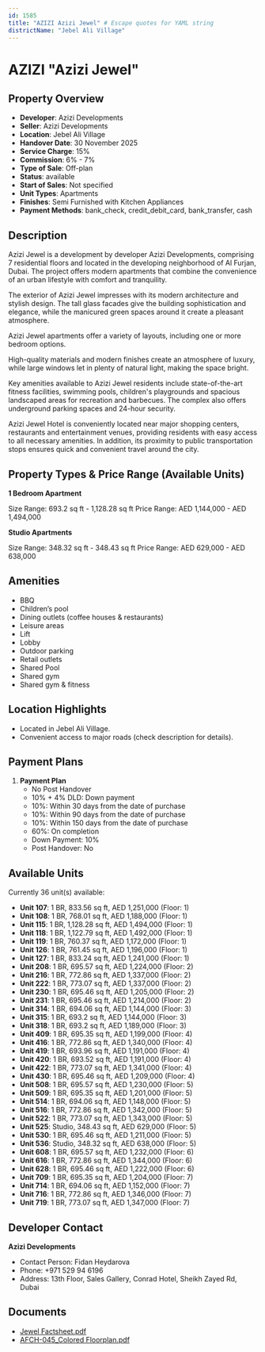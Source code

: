 ```yaml
---
id: 1585
title: "AZIZI Azizi Jewel" # Escape quotes for YAML string
districtName: "Jebel Ali Village"
---
```


# AZIZI "Azizi Jewel"

## Property Overview
- **Developer**: Azizi Developments
- **Seller**: Azizi Developments
- **Location**: Jebel Ali Village
- **Handover Date**: 30 November 2025
- **Service Charge**: 15%
- **Commission**: 6% - 7%
- **Type of Sale**: Off-plan
- **Status**: available
- **Start of Sales**: Not specified
- **Unit Types**: Apartments
- **Finishes**: Semi Furnished with Kitchen Appliances
- **Payment Methods**: bank_check, credit_debit_card, bank_transfer, cash

## Description
Azizi Jewel is a development by developer Azizi Developments, comprising 7 residential floors and located in the developing neighborhood of Al Furjan, Dubai. The project offers modern apartments that combine the convenience of an urban lifestyle with comfort and tranquility.

The exterior of Azizi Jewel impresses with its modern architecture and stylish design. The tall glass facades give the building sophistication and elegance, while the manicured green spaces around it create a pleasant atmosphere.

Azizi Jewel apartments offer a variety of layouts, including one or more bedroom options.

High-quality materials and modern finishes create an atmosphere of luxury, while large windows let in plenty of natural light, making the space bright.

Key amenities available to Azizi Jewel residents include state-of-the-art fitness facilities, swimming pools, children's playgrounds and spacious landscaped areas for recreation and barbecues. The complex also offers underground parking spaces and 24-hour security.

Azizi Jewel Hotel is conveniently located near major shopping centers, restaurants and entertainment venues, providing residents with easy access to all necessary amenities. In addition, its proximity to public transportation stops ensures quick and convenient travel around the city.

## Property Types & Price Range (Available Units)
**1 Bedroom Apartment**

Size Range: 693.2 sq ft - 1,128.28 sq ft
Price Range: AED 1,144,000 - AED 1,494,000

**Studio Apartments**

Size Range: 348.32 sq ft - 348.43 sq ft
Price Range: AED 629,000 - AED 638,000

## Amenities
- BBQ
- Children’s pool
- Dining outlets  (coffee houses & restaurants)
- Leisure areas
- Lift
- Lobby
- Outdoor parking
- Retail outlets
- Shared Pool
- Shared gym
- Shared gym & fitness

## Location Highlights
- Located in Jebel Ali Village.
- Convenient access to major roads (check description for details).

## Payment Plans
1. **Payment Plan**
   - No Post Handover
   - 10% + 4% DLD: Down payment
   - 10%: Within 30 days from the date of purchase
   - 10%: Within 90 days from the date of purchase
   - 10%: Within 150 days from the date of purchase
   - 60%: On completion
   - Down Payment: 10%
   - Post Handover: No

## Available Units
Currently 36 unit(s) available:
- **Unit 107**: 1 BR, 833.56 sq ft, AED 1,251,000 (Floor: 1)
- **Unit 108**: 1 BR, 768.01 sq ft, AED 1,188,000 (Floor: 1)
- **Unit 115**: 1 BR, 1,128.28 sq ft, AED 1,494,000 (Floor: 1)
- **Unit 118**: 1 BR, 1,122.79 sq ft, AED 1,492,000 (Floor: 1)
- **Unit 119**: 1 BR, 760.37 sq ft, AED 1,172,000 (Floor: 1)
- **Unit 126**: 1 BR, 761.45 sq ft, AED 1,196,000 (Floor: 1)
- **Unit 127**: 1 BR, 833.24 sq ft, AED 1,241,000 (Floor: 1)
- **Unit 208**: 1 BR, 695.57 sq ft, AED 1,224,000 (Floor: 2)
- **Unit 216**: 1 BR, 772.86 sq ft, AED 1,337,000 (Floor: 2)
- **Unit 222**: 1 BR, 773.07 sq ft, AED 1,337,000 (Floor: 2)
- **Unit 230**: 1 BR, 695.46 sq ft, AED 1,205,000 (Floor: 2)
- **Unit 231**: 1 BR, 695.46 sq ft, AED 1,214,000 (Floor: 2)
- **Unit 314**: 1 BR, 694.06 sq ft, AED 1,144,000 (Floor: 3)
- **Unit 315**: 1 BR, 693.2 sq ft, AED 1,144,000 (Floor: 3)
- **Unit 318**: 1 BR, 693.2 sq ft, AED 1,189,000 (Floor: 3)
- **Unit 409**: 1 BR, 695.35 sq ft, AED 1,199,000 (Floor: 4)
- **Unit 416**: 1 BR, 772.86 sq ft, AED 1,340,000 (Floor: 4)
- **Unit 419**: 1 BR, 693.96 sq ft, AED 1,191,000 (Floor: 4)
- **Unit 420**: 1 BR, 693.52 sq ft, AED 1,191,000 (Floor: 4)
- **Unit 422**: 1 BR, 773.07 sq ft, AED 1,341,000 (Floor: 4)
- **Unit 430**: 1 BR, 695.46 sq ft, AED 1,209,000 (Floor: 4)
- **Unit 508**: 1 BR, 695.57 sq ft, AED 1,230,000 (Floor: 5)
- **Unit 509**: 1 BR, 695.35 sq ft, AED 1,201,000 (Floor: 5)
- **Unit 514**: 1 BR, 694.06 sq ft, AED 1,148,000 (Floor: 5)
- **Unit 516**: 1 BR, 772.86 sq ft, AED 1,342,000 (Floor: 5)
- **Unit 522**: 1 BR, 773.07 sq ft, AED 1,343,000 (Floor: 5)
- **Unit 525**: Studio, 348.43 sq ft, AED 629,000 (Floor: 5)
- **Unit 530**: 1 BR, 695.46 sq ft, AED 1,211,000 (Floor: 5)
- **Unit 536**: Studio, 348.32 sq ft, AED 638,000 (Floor: 5)
- **Unit 608**: 1 BR, 695.57 sq ft, AED 1,232,000 (Floor: 6)
- **Unit 616**: 1 BR, 772.86 sq ft, AED 1,344,000 (Floor: 6)
- **Unit 628**: 1 BR, 695.46 sq ft, AED 1,222,000 (Floor: 6)
- **Unit 709**: 1 BR, 695.35 sq ft, AED 1,204,000 (Floor: 7)
- **Unit 714**: 1 BR, 694.06 sq ft, AED 1,152,000 (Floor: 7)
- **Unit 716**: 1 BR, 772.86 sq ft, AED 1,346,000 (Floor: 7)
- **Unit 719**: 1 BR, 773.07 sq ft, AED 1,347,000 (Floor: 7)

## Developer Contact
**Azizi Developments**
- Contact Person: Fidan Heydarova
- Phone: +971 529 94 6196
- Address: 13th Floor, Sales Gallery, Conrad Hotel, Sheikh Zayed Rd, Dubai

## Documents
- [Jewel Factsheet.pdf](https://cdn.geniemap.net/2024/04/03/QRHmqmwDGXfJtXZRhyHN6X2GnPk3WDvy0c9qhQLD.pdf)
- [AFCH-045_Colored Floorplan.pdf](https://cdn.geniemap.net/2024/04/03/T4cq3KzpBSWakIKP0WHgKmPivRbCeIza28JQEfL3.pdf)
